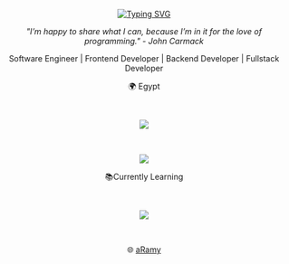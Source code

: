 <p align="center"><a href="https://git.io/typing-svg"><img src="https://readme-typing-svg.demolab.com?font=Fira+Code&duration=1000&pause=1000&color=F74534&center=true&multiline=true&width=410&height=100&lines=+fn+intro()+-%3E+()+%7B+begin!()+%7D;Compiling...🦀;Hey+there%2C+I'm+Rami+Shenouda." alt="Typing SVG" /></a></p>


<p align="center"><i>"I’m happy to share what I can, because I’m in it for the love of programming." - John Carmack</i></p>
<p align="center">Software Engineer | Frontend Developer | Backend Developer | Fullstack Developer </p>
<p align="center">🌍 Egypt </p>

<br>
<p align="center"><a href="https://skillicons.dev"><img src="https://skillicons.dev/icons?i=typescript,javascript,html,css,angular,react,nextjs,nestjs,express,jquery,git,docker,mysql,jest"/></a></p>
<br>

<p align="center"> <!-- <a href="https://github.com/anuraghazra/github-readme-stats"><img src="https://github-readme-stats.vercel.app/api?username=kandeel4411&theme=dracula"/></a> --> <a href="https://github.com/anuraghazra/github-readme-stats"><img src="https://github-readme-stats.vercel.app/api/top-langs/?username=ramishenouda&langs_count=8&layout=compact&theme=dracula&hide=php,java"/></a></p>
<p align="center"></p>


<p align="center">📚Currently Learning</p>
<br>
<p align="center"><a href="https://skillicons.dev"><img src="https://skillicons.dev/icons?i=webpack,aws,nginx,graphql"/></a></p>
<br>
<p align="center">🌐 <a href="http://aramy.net/">aRamy</a></p>
